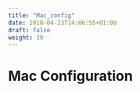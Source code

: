 ```yaml
---
title: "Mac_config"
date: 2018-04-23T14:06:55+01:00
draft: false
weight: 30
---
```


# Mac Configuration
